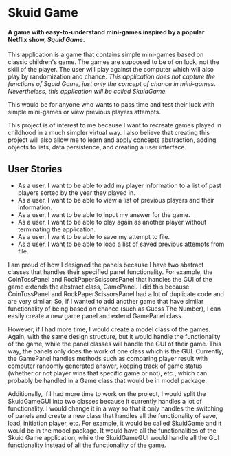 # Skuid Game

#### A game with easy-to-understand mini-games inspired by a popular Netflix show, *Squid Game*.

This application is a game that contains simple mini-games based on classic children's game.
The games are supposed to be of on luck, not the skill of the player. The user will play against the computer which will
also play by randomization and chance. *This application does not capture the functions of Squid Game, just only the 
concept of chance in mini-games. Nevertheless, this application will be called SkuidGame.*

This would be for anyone who wants to pass time and test their luck with simple mini-games or view previous 
players attempts.

This project is of interest to me because I want to recreate games played in childhood in a much simpler virtual way. I also
believe that creating this project will also allow me to learn and apply concepts
abstraction, adding objects to lists, data persistence, and creating a user interface.

## User Stories
- As a user, I want to be able to add my player information to a list of past players sorted
by the year they played in.
- As a user, I want to be able to view a list of previous players and their information.
- As a user, I want to be able to input my answer for the game.
- As a user, I want to be able to play again as another player without terminating the application.
- As a user, I want to be able to save my attempt to file.
- As a user, I want to be able to load a list of saved previous attempts from file.

I am proud of how I designed the panels because I have two abstract classes that handles their specified panel
functionality. For example, the CoinTossPanel and RockPaperScissorsPanel that handles the GUI of the game extends 
the abstract class, GamePanel. I did this because CoinTossPanel and RockPaperScissorsPanel had a lot of duplicate code
and are very similar. So, if I wanted to add another game that have similar functionality of being based on chance 
(such as Guess The Number), I can easily create a new game panel and extend GamePanel class.

However, if I had more time, I would create a model class of the games. Again, with the same design structure, but 
it would handle the functionality of the game, while the panel classes will handle the GUI of their game. This way,
the panels only does the work of one class which is the GUI. Currently, the GamePanel handles methods such as comparing
player result with computer randomly generated answer, keeping track of game status (whether or not player wins that 
specific game or not), etc., which can probably be handled in a Game class that would be in model package.

Additionally, if I had more time to work on the project, I would split the SkuidGameGUI into two classes because it 
currently handles a lot of functionality. I would change it in a way so that it only handles the switching of 
panels and create a new class that handles all the functionality of save, load, initiation player, etc. 
For example, it would be called SkuidGame and it would be in the model package. It would have all the functionalities 
of the Skuid Game application, while the SkuidGameGUI would handle all the GUI functionality instead of all the 
functionality of the game. 


